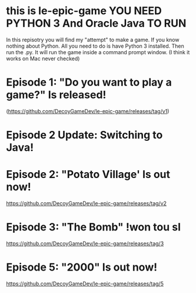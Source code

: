 # this is le-epic-game YOU NEED PYTHON 3 And Oracle Java TO RUN
In this repisotry you will find my "attempt" to make a game.
If you know nothing about Python. All you need to do is have
Python 3 installed. Then run the .py. It will run the game
inside a command prompt window. (I think it works on Mac never checked)

# Episode 1: "Do you want to play a game?" Is released! 
(https://github.com/DecoyGameDev/le-epic-game/releases/tag/v1)

# Episode 2 Update: Switching to Java!

# Episode 2: "Potato Village' Is out now!
https://github.com/DecoyGameDev/le-epic-game/releases/tag/v2

# Episode 3: "The Bomb" !won tou sI
https://github.com/DecoyGameDev/le-epic-game/releases/tag/3

# Episode 5: "2000" Is out now!
https://github.com/DecoyGameDev/le-epic-game/releases/tag/5
